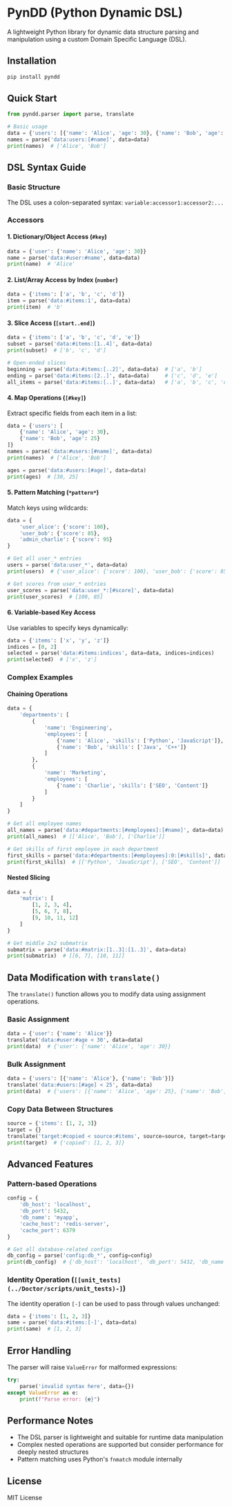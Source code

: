 # PynDD (Python Dynamic DSL)

A lightweight Python library for dynamic data structure parsing and manipulation using a custom Domain Specific Language (DSL).

## Installation

```bash
pip install pyndd
```

## Quick Start

```python
from pyndd.parser import parse, translate

# Basic usage
data = {'users': [{'name': 'Alice', 'age': 30}, {'name': 'Bob', 'age': 25}]}
names = parse('data:users:[#name]', data=data)
print(names)  # ['Alice', 'Bob']
```

## DSL Syntax Guide

### Basic Structure

The DSL uses a colon-separated syntax: `variable:accessor1:accessor2:...`

### Accessors

#### 1. Dictionary/Object Access (`#key`)

```python
data = {'user': {'name': 'Alice', 'age': 30}}
name = parse('data:#user:#name', data=data)
print(name)  # 'Alice'
```

#### 2. List/Array Access by Index (`number`)

```python
data = {'items': ['a', 'b', 'c', 'd']}
item = parse('data:#items:1', data=data)
print(item)  # 'b'
```

#### 3. Slice Access (`[start..end]`)

```python
data = {'items': ['a', 'b', 'c', 'd', 'e']}
subset = parse('data:#items:[1..4]', data=data)
print(subset)  # ['b', 'c', 'd']

# Open-ended slices
beginning = parse('data:#items:[..2]', data=data)  # ['a', 'b']
ending = parse('data:#items:[2..]', data=data)     # ['c', 'd', 'e']
all_items = parse('data:#items:[..]', data=data)   # ['a', 'b', 'c', 'd', 'e']
```

#### 4. Map Operations (`[#key]`)

Extract specific fields from each item in a list:

```python
data = {'users': [
    {'name': 'Alice', 'age': 30},
    {'name': 'Bob', 'age': 25}
]}
names = parse('data:#users:[#name]', data=data)
print(names)  # ['Alice', 'Bob']

ages = parse('data:#users:[#age]', data=data)
print(ages)  # [30, 25]
```

#### 5. Pattern Matching (`*pattern*`)

Match keys using wildcards:

```python
data = {
    'user_alice': {'score': 100},
    'user_bob': {'score': 85},
    'admin_charlie': {'score': 95}
}

# Get all user_* entries
users = parse('data:user_*', data=data)
print(users)  # {'user_alice': {'score': 100}, 'user_bob': {'score': 85}}

# Get scores from user_* entries
user_scores = parse('data:user_*:[#score]', data=data)
print(user_scores)  # [100, 85]
```

#### 6. Variable-based Key Access

Use variables to specify keys dynamically:

```python
data = {'items': ['x', 'y', 'z']}
indices = [0, 2]
selected = parse('data:#items:indices', data=data, indices=indices)
print(selected)  # ['x', 'z']
```

### Complex Examples

#### Chaining Operations

```python
data = {
    'departments': [
        {
            'name': 'Engineering',
            'employees': [
                {'name': 'Alice', 'skills': ['Python', 'JavaScript']},
                {'name': 'Bob', 'skills': ['Java', 'C++']}
            ]
        },
        {
            'name': 'Marketing',
            'employees': [
                {'name': 'Charlie', 'skills': ['SEO', 'Content']}
            ]
        }
    ]
}

# Get all employee names
all_names = parse('data:#departments:[#employees]:[#name]', data=data)
print(all_names)  # [['Alice', 'Bob'], ['Charlie']]

# Get skills of first employee in each department
first_skills = parse('data:#departments:[#employees]:0:[#skills]', data=data)
print(first_skills)  # [['Python', 'JavaScript'], ['SEO', 'Content']]
```

#### Nested Slicing

```python
data = {
    'matrix': [
        [1, 2, 3, 4],
        [5, 6, 7, 8],
        [9, 10, 11, 12]
    ]
}

# Get middle 2x2 submatrix
submatrix = parse('data:#matrix:[1..3]:[1..3]', data=data)
print(submatrix)  # [[6, 7], [10, 11]]
```

## Data Modification with `translate()`

The `translate()` function allows you to modify data using assignment operations.

### Basic Assignment

```python
data = {'user': {'name': 'Alice'}}
translate('data:#user:#age < 30', data=data)
print(data)  # {'user': {'name': 'Alice', 'age': 30}}
```

### Bulk Assignment

```python
data = {'users': [{'name': 'Alice'}, {'name': 'Bob'}]}
translate('data:#users:[#age] < 25', data=data)
print(data)  # {'users': [{'name': 'Alice', 'age': 25}, {'name': 'Bob', 'age': 25}]}
```

### Copy Data Between Structures

```python
source = {'items': [1, 2, 3]}
target = {}
translate('target:#copied < source:#items', source=source, target=target)
print(target)  # {'copied': [1, 2, 3]}
```

## Advanced Features

### Pattern-based Operations

```python
config = {
    'db_host': 'localhost',
    'db_port': 5432,
    'db_name': 'myapp',
    'cache_host': 'redis-server',
    'cache_port': 6379
}

# Get all database-related configs
db_config = parse('config:db_*', config=config)
print(db_config)  # {'db_host': 'localhost', 'db_port': 5432, 'db_name': 'myapp'}
```

### Identity Operation (`[[unit_tests](../Doctor/scripts/unit_tests)-]`)

The identity operation `[-]` can be used to pass through values unchanged:

```python
data = {'items': [1, 2, 3]}
same = parse('data:#items:[-]', data=data)
print(same)  # [1, 2, 3]
```

## Error Handling

The parser will raise `ValueError` for malformed expressions:

```python
try:
    parse('invalid syntax here', data={})
except ValueError as e:
    print(f"Parse error: {e}")
```

## Performance Notes

- The DSL parser is lightweight and suitable for runtime data manipulation
- Complex nested operations are supported but consider performance for deeply nested structures
- Pattern matching uses Python's `fnmatch` module internally

## License

MIT License